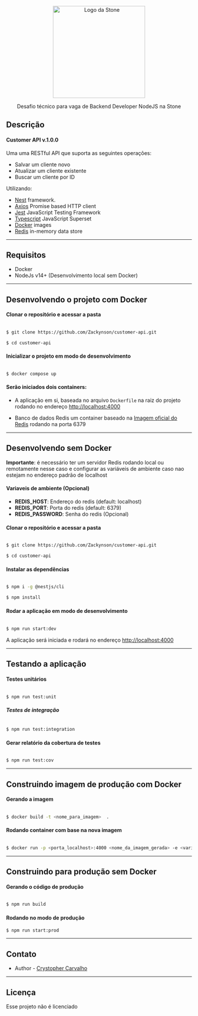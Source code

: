 
<p  align="center">
<a  href="http://nestjs.com/"  target="blank">
<img  src="https://upload.wikimedia.org/wikipedia/commons/c/c9/Stone_pagamentos.png"  width="250"  alt="Logo da Stone" />
</a>
</p>
<p  align="center">Desafio técnico para vaga de Backend Developer NodeJS na Stone</p>


## Descrição

#### Customer API v.1.0.0  

Uma uma RESTful API que suporta as seguintes operações:

- Salvar um cliente novo
- Atualizar um cliente existente
- Buscar um cliente por ID

  

Utilizando:

- [Nest](https://github.com/nestjs/nest) framework.
- [Axios](https://axios-http.com/) Promise based HTTP client
- [Jest](https://jestjs.io/) JavaScript Testing Framework
- [Typescript](https://www.typescriptlang.org/) JavaScript Superset
- [Docker](https://www.docker.com/) images
- [Redis](https://redis.io/) in-memory data store

  
----

## Requisitos

- Docker
- NodeJs v14+ (Desenvolvimento local sem Docker)
----

## Desenvolvendo o projeto com Docker

#### Clonar o repositório e acessar a pasta

  

```bash

$ git clone https://github.com/Zackynson/customer-api.git

$ cd customer-api

```

  

#### Inicializar o projeto em modo de desenvolvimento

```bash

$ docker compose up

```

  

#### Serão iniciados dois containers:

  

- A aplicação em si, baseada no arquivo `Dockerfile` na raiz do projeto rodando no endereço [http://localhost:4000](http://localhost:4000)

  

- Banco de dados Redis um container baseado na [Imagem oficial do Redis](https://hub.docker.com/_/redis) rodando na porta 6379

  
----

## Desenvolvendo sem Docker

**Importante**: é necessário ter um servidor Redis rodando local ou remotamente nesse caso e configurar as variáveis de ambiente caso nao estejam no endereço padrão de localhost

#### Variaveis de ambiente (Opcional)
- **REDIS_HOST**: Endereço do redis (default: localhost)
- **REDIS_PORT**: Porta do redis (default: 6379)
- **REDIS_PASSWORD**: Senha do redis (Opcional)

  

#### Clonar o repositório e acessar a pasta

```bash

$ git clone https://github.com/Zackynson/customer-api.git

$ cd customer-api  

```

#### Instalar as dependências

  

```bash

$ npm i -g @nestjs/cli

$ npm install

```

#### Rodar a aplicação em modo de desenvolvimento

```bash
  
$ npm run start:dev

```

  

A aplicação será iniciada e rodará no endereço [http://localhost:4000](http://localhost:4000)

  



  
---
## Testando a aplicação

  

#### Testes unitários

  

```bash

$ npm run test:unit

```

  

##### Testes de integração

```bash

$ npm run test:integration

```

#### Gerar relatório da cobertura de testes

```bash

$ npm run test:cov

```
---

## Construindo imagem de produção com Docker

#### Gerando a imagem

```bash

$ docker build -t <nome_para_imagem>  .

```


#### Rodando container com base na nova imagem

```bash

$ docker run -p <porta_localhost>:4000 <nome_da_imagem_gerada> -e <variaveis_ambiente>

```

  

  
---


## Construindo para produção sem Docker

#### Gerando o código de produção
```bash

$ npm run build 

```

#### Rodando no modo de produção
```bash
$ npm run start:prod

```


---
## Contato

  

- Author - [Crystopher Carvalho](https://github.com/Zackynson)

  
---
## Licença

Esse projeto não é licenciado
